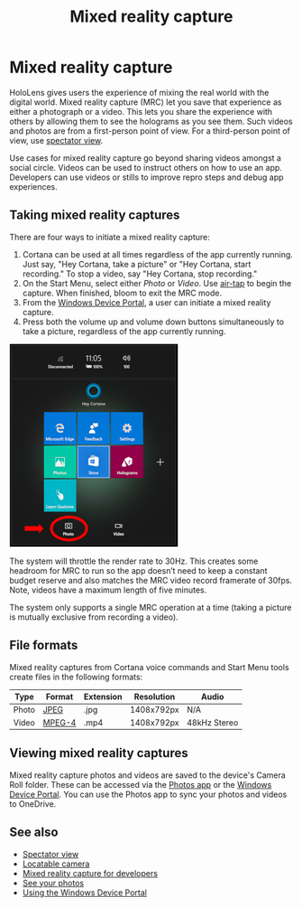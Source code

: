 ﻿---
title: Mixed reality capture
description: 
author: 
ms.author: wguyman
ms.date: 2/28/2018
ms.topic: article
keywords: 
---



# Mixed reality capture

HoloLens gives users the experience of mixing the real world with the digital world. Mixed reality capture (MRC) let you save that experience as either a photograph or a video. This lets you share the experience with others by allowing them to see the holograms as you see them. Such videos and photos are from a first-person point of view. For a third-person point of view, use [spectator view](spectator-view.md).

Use cases for mixed reality capture go beyond sharing videos amongst a social circle. Videos can be used to instruct others on how to use an app. Developers can use videos or stills to improve repro steps and debug app experiences.

## Taking mixed reality captures

There are four ways to initiate a mixed reality capture:
1. Cortana can be used at all times regardless of the app currently running. Just say, "Hey Cortana, take a picture" or "Hey Cortana, start recording." To stop a video, say "Hey Cortana, stop recording."
2. On the Start Menu, select either *Photo* or *Video*. Use [air-tap](gestures.md#air-tap) to begin the capture. When finished, bloom to exit the MRC mode.
3. From the [Windows Device Portal](using-the-windows-device-portal.md), a user can initiate a mixed reality capture.
4. Press both the volume up and volume down buttons simultaneously to take a picture, regardless of the app currently running.

![Click the camera icon at the bottom of the start menu](images/cameraiconinpins-300px.png)

The system will throttle the render rate to 30Hz. This creates some headroom for MRC to run so the app doesn’t need to keep a constant budget reserve and also matches the MRC video record framerate of 30fps. Note, videos have a maximum length of five minutes.

The system only supports a single MRC operation at a time (taking a picture is mutually exclusive from recording a video).

## File formats

Mixed reality captures from Cortana voice commands and Start Menu tools create files in the following formats:

|  Type  |  Format  |  Extension  |  Resolution  |  Audio | 
|----------|----------|----------|----------|----------|
|  Photo  |  [JPEG](https://en.wikipedia.org/wiki/JPEG)  |  .jpg  |  1408x792px  |  N/A | 
|  Video  |  [MPEG-4](https://en.wikipedia.org/wiki/MPEG-4)  |  .mp4  |  1408x792px  |  48kHz Stereo | 

## Viewing mixed reality captures

Mixed reality capture photos and videos are saved to the device's Camera Roll folder. These can be accessed via the [Photos app](see-your-photos.md#photos-app) or the [Windows Device Portal](using-the-windows-device-portal.md#mixed-reality-capture). You can use the Photos app to sync your photos and videos to OneDrive.

## See also
* [Spectator view](spectator-view.md)
* [Locatable camera](locatable-camera.md)
* [Mixed reality capture for developers](mixed-reality-capture-for-developers.md)
* [See your photos](see-your-photos.md)
* [Using the Windows Device Portal](using-the-windows-device-portal.md)